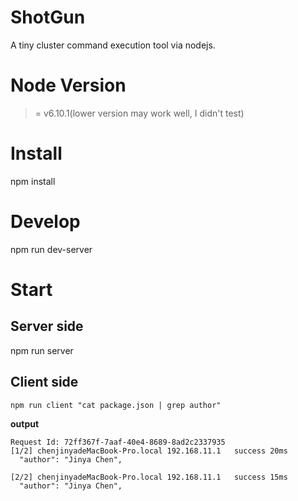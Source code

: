 # ShotGun

A tiny cluster command execution tool via nodejs.

# Node Version
 >=  v6.10.1(lower version may work well, I didn't test)
# Install
npm install

# Develop

npm run dev-server

# Start

## Server side
npm run server

## Client side
```
npm run client "cat package.json | grep author"
```
**output**
```
Request Id: 72ff367f-7aaf-40e4-8689-8ad2c2337935
[1/2] chenjinyadeMacBook-Pro.local 192.168.11.1   success 20ms
  "author": "Jinya Chen",

[2/2] chenjinyadeMacBook-Pro.local 192.168.11.1   success 15ms
  "author": "Jinya Chen",
```

